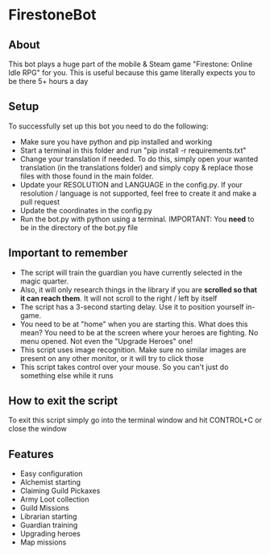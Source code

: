 # FirestoneBot

## About
This bot plays a huge part of the mobile & Steam game "Firestone: Online Idle RPG" for you. This is useful because this game literally expects you to be there 5+ hours a day

## Setup
To successfully set up this bot you need to do the following:

 - Make sure you have python and pip installed and working
 - Start a terminal in this folder and run "pip install -r requirements.txt"
 - Change your translation if needed. To do this, simply open your wanted translation (in the translations folder) and simply copy & replace those files with those found in the main folder.
 - Update your RESOLUTION and LANGUAGE in the config.py. If your resolution / language is not supported, feel free to create it and make a pull request
 - Update the coordinates in the config.py
 - Run the bot.py with python using a terminal. IMPORTANT: You **need** to be in the directory of the bot.py file

## Important to remember
 - The script will train the guardian you have currently selected in the magic quarter.
 - Also, it will only research things in the library if you are **scrolled so that it can reach them**. It will not scroll to the right / left by itself
 - The script has a 3-second starting delay. Use it to position yourself in-game.
 - You need to be at "home" when you are starting this. What does this mean? You need to be at the screen where your heroes are fighting. No menu opened. Not even the "Upgrade Heroes" one!
 - This script uses image recognition. Make sure no similar images are present on any other monitor, or it will try to click those
 - This script takes control over your mouse. So you can't just do something else while it runs

## How to exit the script
To exit this script simply go into the terminal window and hit CONTROL+C or close the window

## Features
 - Easy configuration
 - Alchemist starting
 - Claiming Guild Pickaxes
 - Army Loot collection
 - Guild Missions
 - Librarian starting
 - Guardian training
 - Upgrading heroes
 - Map missions
